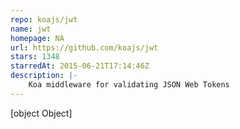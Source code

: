 ```yaml
---
repo: koajs/jwt
name: jwt
homepage: NA
url: https://github.com/koajs/jwt
stars: 1348
starredAt: 2015-06-21T17:14:46Z
description: |-
    Koa middleware for validating JSON Web Tokens
---
```


[object Object]
